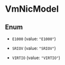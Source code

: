 

# VmNicModel

## Enum


* `E1000` (value: `"E1000"`)

* `SRIOV` (value: `"SRIOV"`)

* `VIRTIO` (value: `"VIRTIO"`)



